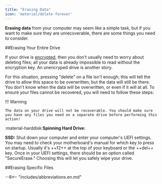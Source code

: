 ```yaml
---
title: "Erasing Data"
icon: 'material/delete-forever'
---
```

**Erasing data** from your computer may seem like a simple task, but if you want to make sure they are unrecoverable, there are some things you need to consider.

##Erasing Your Entire Drive

If your drive is [encrypted](/encryption/#os-full-disk-encryption), then you don't usually need to worry about deleting files; all your data is already impossible to read without the encryption key. An unencryped drive is another story.

For this situation, pressing "delete" on a file isn't enough; this will tell the drive to allow this space to be overwritten, but the data will still be there. You don't know when the data will be overwritten, or even if it will at all. To ensure your files cannot be recovered, you will need to follow these steps:

!!! Warning

    The data on your drive will not be recoverable. You should make sure you have any files you need on a separate drive before performing this action!

:material-harddisk:**Spinning Hard Drive:**

**SSD:** Shut down your computer and enter your computer's UEFI settings. You may need to check your motherboard's manual for which key to press on startup. Usually it's ++f2++ at the top of your keyboard or the ++del++ key. Once in your UEFI settings, there should be an option called "SecureErase." Choosing this will let you safely wipe your drive.

##Erasing Specific Files

--8<-- "includes/abbreviations.en.md"
